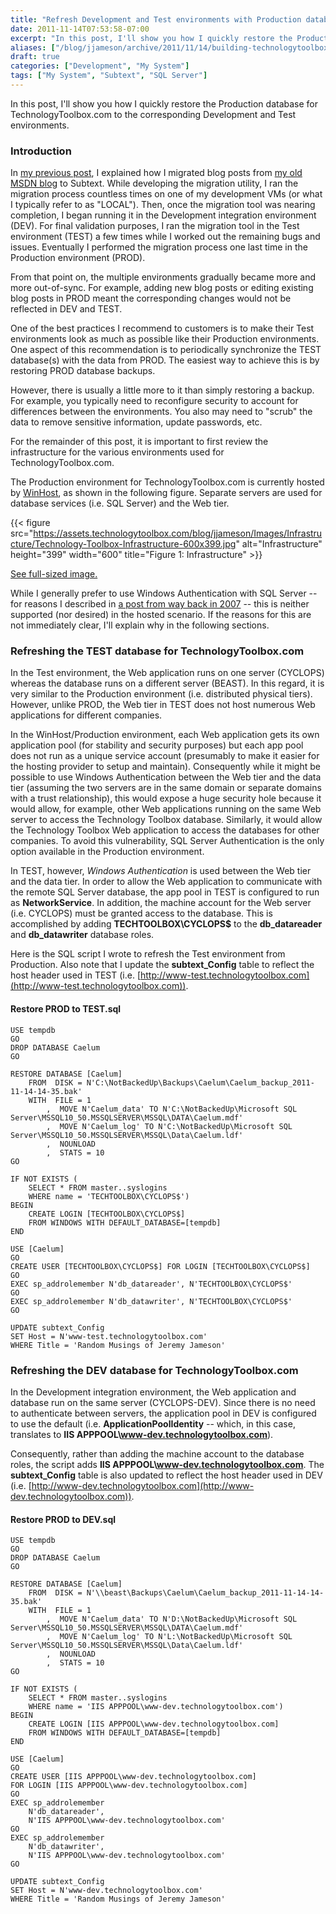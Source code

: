 ```yaml
---
title: "Refresh Development and Test environments with Production database (a.k.a. Building TechnologyToolbox.com, part 7)"
date: 2011-11-14T07:53:58-07:00
excerpt: "In this post, I'll show you how I quickly restore the Production database for TechnologyToolbox.com to the corresponding Development and Test environments..."
aliases: ["/blog/jjameson/archive/2011/11/14/building-technologytoolbox-com-part-7.aspx"]
draft: true
categories: ["Development", "My System"]
tags: ["My System", "Subtext", "SQL Server"]
---
```


In this post, I'll show you how I quickly restore the Production database for
TechnologyToolbox.com to the corresponding Development and Test environments.

### Introduction

In
[my previous post](/blog/jjameson/2011/11/12/building-technologytoolbox-com-part-6),
I explained how I migrated blog posts from
[my old MSDN blog](http://blogs.msdn.com/b/jjameson/) to Subtext. While
developing the migration utility, I ran the migration process countless times on
one of my development VMs (or what I typically refer to as "LOCAL"). Then, once
the migration tool was nearing completion, I began running it in the Development
integration environment (DEV). For final validation purposes, I ran the
migration tool in the Test environment (TEST) a few times while I worked out the
remaining bugs and issues. Eventually I performed the migration process one last
time in the Production environment (PROD).

From that point on, the multiple environments gradually became more and more
out-of-sync. For example, adding new blog posts or editing existing blog posts
in PROD meant the corresponding changes would not be reflected in DEV and TEST.

One of the best practices I recommend to customers is to make their Test
environments look as much as possible like their Production environments. One
aspect of this recommendation is to periodically synchronize the TEST
database(s) with the data from PROD. The easiest way to achieve this is by
restoring PROD database backups.

However, there is usually a little more to it than simply restoring a backup.
For example, you typically need to reconfigure security to account for
differences between the environments. You also may need to "scrub" the data to
remove sensitive information, update passwords, etc.

For the remainder of this post, it is important to first review the
infrastructure for the various environments used for TechnologyToolbox.com.

The Production environment for TechnologyToolbox.com is currently hosted by
[WinHost](http://www.winhost.com), as shown in the following figure. Separate
servers are used for database services (i.e. SQL Server) and the Web tier.

{{< figure src="https://assets.technologytoolbox.com/blog/jjameson/Images/Infrastructure/Technology-Toolbox-Infrastructure-600x399.jpg" alt="Infrastructure" height="399" width="600" title="Figure 1: Infrastructure" >}}

[See full-sized image.](https://assets.technologytoolbox.com/blog/jjameson/Images/Infrastructure/Technology-Toolbox-Infrastructure-1019x677.jpg)

While I generally prefer to use Windows Authentication with SQL Server -- for
reasons I described in
[a post from way back in 2007](/blog/jjameson/2007/03/23/sql-server-authentication-modes)
-- this is neither supported (nor desired) in the hosted scenario. If the
reasons for this are not immediately clear, I'll explain why in the following
sections.

### Refreshing the TEST database for TechnologyToolbox.com

In the Test environment, the Web application runs on one server (CYCLOPS)
whereas the database runs on a different server (BEAST). In this regard, it is
very similar to the Production environment (i.e. distributed physical tiers).
However, unlike PROD, the Web tier in TEST does not host numerous Web
applications for different companies.

In the WinHost/Production environment, each Web application gets its own
application pool (for stability and security purposes) but each app pool does
not run as a unique service account (presumably to make it easier for the
hosting provider to setup and maintain). Consequently while it might be possible
to use Windows Authentication between the Web tier and the data tier (assuming
the two servers are in the same domain or separate domains with a trust
relationship), this would expose a huge security hole because it would allow,
for example, other Web applications running on the same Web server to access the
Technology Toolbox database. Similarly, it would allow the Technology Toolbox
Web application to access the databases for other companies. To avoid this
vulnerability, SQL Server Authentication is the only option available in the
Production environment.

In TEST, however, *Windows Authentication* is used between the Web tier and the
data tier. In order to allow the Web application to communicate with the remote
SQL Server database, the app pool in TEST is configured to run as
**NetworkService**. In addition, the machine account for the Web server (i.e.
CYCLOPS) must be granted access to the database. This is accomplished by adding
**TECHTOOLBOX\CYCLOPS$** to the **db\_datareader** and **db\_datawriter**
database roles.

Here is the SQL script I wrote to refresh the Test environment from Production.
Also note that I update the **subtext\_Config** table to reflect the host header
used in TEST (i.e.
[http://www-test.technologytoolbox.com](http://www-test.technologytoolbox.com)).

#### Restore PROD to TEST.sql

```
USE tempdb
GO
DROP DATABASE Caelum
GO

RESTORE DATABASE [Caelum]
    FROM  DISK = N'C:\NotBackedUp\Backups\Caelum\Caelum_backup_2011-11-14-14-35.bak'
    WITH  FILE = 1
        ,  MOVE N'Caelum_data' TO N'C:\NotBackedUp\Microsoft SQL Server\MSSQL10_50.MSSQLSERVER\MSSQL\DATA\Caelum.mdf'
        ,  MOVE N'Caelum_log' TO N'C:\NotBackedUp\Microsoft SQL Server\MSSQL10_50.MSSQLSERVER\MSSQL\Data\Caelum.ldf'
        ,  NOUNLOAD
        ,  STATS = 10
GO

IF NOT EXISTS (
    SELECT * FROM master..syslogins
    WHERE name = 'TECHTOOLBOX\CYCLOPS$')
BEGIN
    CREATE LOGIN [TECHTOOLBOX\CYCLOPS$]
    FROM WINDOWS WITH DEFAULT_DATABASE=[tempdb]
END

USE [Caelum]
GO
CREATE USER [TECHTOOLBOX\CYCLOPS$] FOR LOGIN [TECHTOOLBOX\CYCLOPS$]
GO
EXEC sp_addrolemember N'db_datareader', N'TECHTOOLBOX\CYCLOPS$'
GO
EXEC sp_addrolemember N'db_datawriter', N'TECHTOOLBOX\CYCLOPS$'
GO

UPDATE subtext_Config
SET Host = N'www-test.technologytoolbox.com'
WHERE Title = 'Random Musings of Jeremy Jameson'
```

### Refreshing the DEV database for TechnologyToolbox.com

In the Development integration environment, the Web application and database run
on the same server (CYCLOPS-DEV). Since there is no need to authenticate between
servers, the application pool in DEV is configured to use the default (i.e.
**ApplicationPoolIdentity** -- which, in this case, translates to **IIS
APPPOOL\www-dev.technologytoolbox.com**).

Consequently, rather than adding the machine account to the database roles, the
script adds **IIS APPPOOL\www-dev.technologytoolbox.com**. The
**subtext\_Config** table is also updated to reflect the host header used in DEV
(i.e.
[http://www-dev.technologytoolbox.com](http://www-dev.technologytoolbox.com)).

#### Restore PROD to DEV.sql

```
USE tempdb
GO
DROP DATABASE Caelum
GO

RESTORE DATABASE [Caelum]
    FROM  DISK = N'\\beast\Backups\Caelum\Caelum_backup_2011-11-14-14-35.bak'
    WITH  FILE = 1
        ,  MOVE N'Caelum_data' TO N'D:\NotBackedUp\Microsoft SQL Server\MSSQL10_50.MSSQLSERVER\MSSQL\DATA\Caelum.mdf'
        ,  MOVE N'Caelum_log' TO N'L:\NotBackedUp\Microsoft SQL Server\MSSQL10_50.MSSQLSERVER\MSSQL\Data\Caelum.ldf'
        ,  NOUNLOAD
        ,  STATS = 10
GO

IF NOT EXISTS (
    SELECT * FROM master..syslogins
    WHERE name = 'IIS APPPOOL\www-dev.technologytoolbox.com')
BEGIN
    CREATE LOGIN [IIS APPPOOL\www-dev.technologytoolbox.com]
    FROM WINDOWS WITH DEFAULT_DATABASE=[tempdb]
END

USE [Caelum]
GO
CREATE USER [IIS APPPOOL\www-dev.technologytoolbox.com]
FOR LOGIN [IIS APPPOOL\www-dev.technologytoolbox.com]
GO
EXEC sp_addrolemember
    N'db_datareader',
    N'IIS APPPOOL\www-dev.technologytoolbox.com'
GO
EXEC sp_addrolemember
    N'db_datawriter',
    N'IIS APPPOOL\www-dev.technologytoolbox.com'
GO

UPDATE subtext_Config
SET Host = N'www-dev.technologytoolbox.com'
WHERE Title = 'Random Musings of Jeremy Jameson'
```

